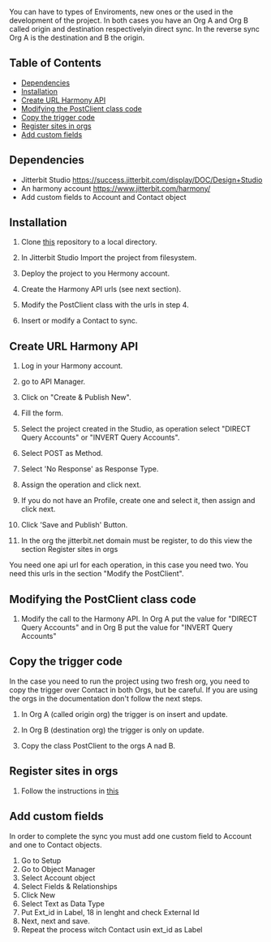 You can have to types of Enviroments, new ones or the used in the development of the project. 
In both cases you have an Org A and Org B called origin and destination respectivelyin direct sync. 
In the reverse sync Org A is the destination and B the origin.

## Table of Contents

* [Dependencies](#dependencies)
* [Installation](#installation)
* [Create URL Harmony API](#Create-URL-Harmony-API)
* [Modifying the PostClient class code](#Modifying-the-PostClient-class-code)
* [Copy the trigger code](#Copy-the-trigger-code)
* [Register sites in orgs](#Register-sites-in-orgs)
* [Add custom fields](#Add-custom-fields)

## Dependencies

* Jitterbit Studio https://success.jitterbit.com/display/DOC/Design+Studio
* An harmony account https://www.jitterbit.com/harmony/
* Add custom fields to Account and Contact object

## Installation

1. Clone [this](https://github.com/MiguelOktana/jitterbit.Krutarth.git) repository to a local directory.

2. In Jitterbit Studio Import the project from filesystem.

3. Deploy the project to you Hermony account.

4. Create the Harmony API urls (see next section).

5. Modify the PostClient class with the urls in step 4.

6. Insert or modify a Contact to sync.


## Create URL Harmony API

1. Log in your Harmony account.

2. go to API Manager. 

3. Click on "Create & Publish New".

4. Fill the form.

5. Select the project created in the Studio, as operation select "DIRECT Query Accounts" or "INVERT Query Accounts".

6. Select POST as Method.

7. Select 'No Response' as Response Type.

8. Assign the operation and click next.

9. If you do not have an Profile, create one and select it, then assign and click next.

10. Click 'Save and Publish' Button.

11. In the org the jitterbit.net domain must be register, to do this view the section Register sites in orgs

You need one api url for each operation, in this case you need two. You need this urls in the section
"Modify the PostClient".


## Modifying the PostClient class code

1. Modify the call to the Harmony API. In Org A put the value for "DIRECT Query Accounts" and in Org B put the value for "INVERT Query Accounts"


## Copy the trigger code 

In the case you need to run the project using two fresh org, you need to copy the trigger over Contact in both Orgs, but be careful.
If you are using the orgs in the documentation don't follow the next steps.

1. In Org A (called origin org) the trigger is on insert and update.

2. In Org B (destination org) the trigger is only on update.

3. Copy the class PostClient to the orgs A nad B.


## Register sites in orgs

1.  Follow the instructions in [this](https://developer.salesforce.com/docs/atlas.en-us.apexcode.meta/apexcode/apex_callouts_remote_site_settings.htm)

## Add custom fields

In order to complete the sync you must add one custom field to Account and one to Contact objects.

1. Go to Setup
2. Go to Object Manager
3. Select Account object
4. Select Fields & Relationships
5. Click New
6. Select Text as Data Type
7. Put Ext_id in Label, 18 in  lenght and check External Id
8. Next, next and save.
9. Repeat the process witch Contact usin ext_id as Label

